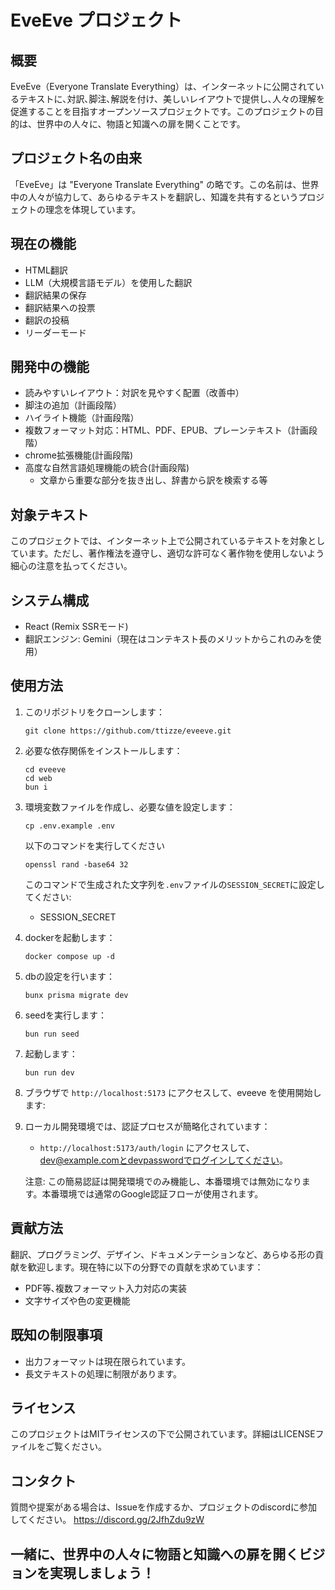 #  EveEve プロジェクト

## 概要
EveEve（Everyone Translate Everything）は、インターネットに公開されているテキストに､対訳､脚注､解説を付け、美しいレイアウトで提供し､人々の理解を促進することを目指すオープンソースプロジェクトです。このプロジェクトの目的は、世界中の人々に、物語と知識への扉を開くことです。

## プロジェクト名の由来
「EveEve」は "Everyone Translate Everything" の略です。この名前は、世界中の人々が協力して、あらゆるテキストを翻訳し、知識を共有するというプロジェクトの理念を体現しています。

## 現在の機能
- HTML翻訳
- LLM（大規模言語モデル）を使用した翻訳
- 翻訳結果の保存
- 翻訳結果への投票
- 翻訳の投稿
- リーダーモード

## 開発中の機能
- 読みやすいレイアウト：対訳を見やすく配置（改善中）
- 脚注の追加（計画段階）
- ハイライト機能（計画段階）
- 複数フォーマット対応：HTML、PDF、EPUB、プレーンテキスト（計画段階）
- chrome拡張機能(計画段階)
- 高度な自然言語処理機能の統合(計画段階)
   - 文章から重要な部分を抜き出し、辞書から訳を検索する等

## 対象テキスト
このプロジェクトでは、インターネット上で公開されているテキストを対象としています。ただし、著作権法を遵守し、適切な許可なく著作物を使用しないよう細心の注意を払ってください｡

## システム構成
- React (Remix SSRモード)
- 翻訳エンジン: Gemini（現在はコンテキスト長のメリットからこれのみを使用）

## 使用方法
1. このリポジトリをクローンします：
   ```
   git clone https://github.com/ttizze/eveeve.git
   ```
2. 必要な依存関係をインストールします：
   ```
   cd eveeve
   cd web
   bun i
   ```

3. 環境変数ファイルを作成し、必要な値を設定します：
   ```
   cp .env.example .env
   ```
   以下のコマンドを実行してください
   ```
   openssl rand -base64 32
   ```
   このコマンドで生成された文字列を`.env`ファイルの`SESSION_SECRET`に設定してください:
   - SESSION_SECRET

4. dockerを起動します：
   ```
   docker compose up -d
   ```
5. dbの設定を行います：
   ```
   bunx prisma migrate dev
   ```
6. seedを実行します：
   ```
   bun run seed
   ```
7. 起動します：
   ```
   bun run dev
   ```
6. ブラウザで `http://localhost:5173` にアクセスして、eveeve を使用開始します:
7. ローカル開発環境では、認証プロセスが簡略化されています：
   - `http://localhost:5173/auth/login` にアクセスして、dev@example.comとdevpasswordでログインしてください。

   注意: この簡易認証は開発環境でのみ機能し、本番環境では無効になります。本番環境では通常のGoogle認証フローが使用されます。

## 貢献方法
翻訳、プログラミング、デザイン、ドキュメンテーションなど、あらゆる形の貢献を歓迎します。現在特に以下の分野での貢献を求めています：

- PDF等､複数フォーマット入力対応の実装
- 文字サイズや色の変更機能


## 既知の制限事項
- 出力フォーマットは現在限られています。
- 長文テキストの処理に制限があります。

## ライセンス
このプロジェクトはMITライセンスの下で公開されています。詳細はLICENSEファイルをご覧ください。

## コンタクト
質問や提案がある場合は、Issueを作成するか、プロジェクトのdiscordに参加してください。
https://discord.gg/2JfhZdu9zW

## 一緒に、世界中の人々に物語と知識への扉を開くビジョンを実現しましょう！
